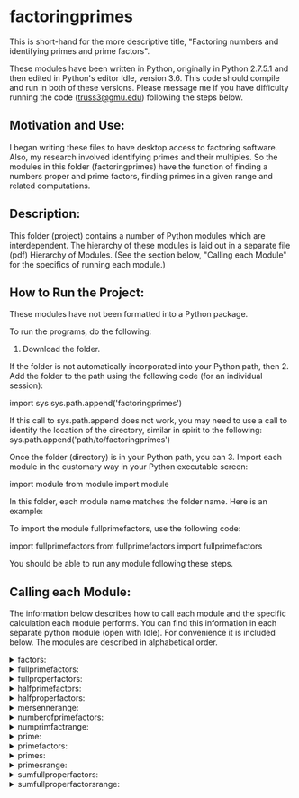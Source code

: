 # factoringprimes

This is short-hand for the more descriptive title, "Factoring numbers and identifying primes and prime factors".

These modules have been written in Python, originally in Python 2.7.5.1 and then edited in Python's editor Idle, version 3.6. This code should compile and run in both of these versions. Please message me if you have difficulty running the code (truss3@gmu.edu) following the steps below.

## Motivation and Use: 
I began writing these files to have desktop access to factoring software.
Also, my research involved identifying primes and their multiples. 
So the modules in this folder (factoringprimes) have the function of finding a numbers proper and prime factors, finding primes in a given range and related computations.

## Description: 
This folder (project) contains a number of Python modules which are interdependent. The hierarchy of these modules is laid out in a separate file (pdf) Hierarchy of Modules.
(See the section below, "Calling each Module" for the specifics of running each module.)

## How to Run the Project:
These modules have not been formatted into a Python package.

To run the programs, do the following:
1. Download the folder. 

If the folder is not automatically incorporated into your Python path, then
2. Add the folder to the path using the following code (for an individual session):

import sys
sys.path.append('factoringprimes')

If this call to sys.path.append does not work, you may need to use a call to identify the location of the directory, similar in spirit to the following:
sys.path.append('path/to/factoringprimes')

Once the folder (directory) is in your Python path, you can 
3. Import each module in the customary way in your Python executable screen:

import module
from module import module

In this folder, each module name matches the folder name. Here is an example:

To import the module fullprimefactors, use the following code:

import fullprimefactors
from fullprimefactors import fullprimefactors

You should be able to run any module following these steps.

## Calling each Module:
The information below describes how to call each module and the specific calculation each module performs.
You can find this information in each separate python module (open with Idle).
For convenience it is included below.
The modules are described in alphabetical order.

<details>
  <summary>factors:</summary>
  
factors(n)
  
n is an integer

Purpose: This code generates the factors of a (natural) number n.
</details>
<details>
  <summary>
    fullprimefactors:
  </summary>
  
fullprimefactors(n)
  
n is an integer

Purpose: This module returns the prime factors of a natural number n.
</details>
<details>
  <summary>
    fullproperfactors:
  </summary>
  
fullproperfactors(n) 
  
n is an integer

Purpose: This module creates a complete list of the (proper) factors of a number n and includes the number 'n' as well.
</details>
<details>
  <summary>
    halfprimefactors:
  </summary>
  
halfprimefactors(n)
  
n is an integer

Purpose: This module returns the prime factors of a natural number n less than or equal to $\sqrt{n}$.
</details>
<details>
  <summary>
    halfproperfactors:
  </summary>
  
halfproperfactors(n)
  
n is an integer

Purpose: This module calculates half of the proper factors of a natural number n from 1 (one) up to $\sqrt{n}$.
</details>
<details>
  <summary>
    mersennerange:
  </summary>
  
mersennerange(a,b)
  
a < b are integers

This module provides the Mersenne primes within a bound between the two number $2^{a} - 1$ and $2^{b} - 1$ (inclusive).
</details>
<details>
  <summary>
    numberofprimefactors:
  </summary>
  
numberofprimefactors(n)
  
n is an integer

Purpose: This module gives the number of prime factors of a number n.
</details>
<details>
  <summary>
    numprimfactrange:
  </summary>
  
numprimfactrange (a,b)
  
a < b are integers

Purpose: This module gives the number of prime factors for a list of numbers in a range from a to b.
</details>
<details>
  <summary>
    prime:
  </summary>
  
prime(n)
  
n is an integer

Purpose: This module returns true (1) if n is prime, otherwise false (0).
</details>
<details>
  <summary>
    primefactors:
  </summary>
  
primefactors(n)
  
n is an integer

Purpose: This gives a list of the prime factors of a number. If the number is prime, it returns the number itself.
</details>
<details>
  <summary>
    primes:
  </summary>
  
primes(n)
  
n is an integer
  
Purpose: This module returns the list of primes from 2 up to n.
</details>
<details>
  <summary>
    primesrange:
  </summary>
  
primesrange(a,b)
  
a < b are integers
     
Purpose: This module lists the positive primes in a range from a to b.
</details>
<details>
  <summary>
    sumfullproperfactors:
  </summary>
  
sumfullproperfactors(n)
  
n is an integer

Purpose: This program finds the sum of the factors of a number n, including n.
</details>
<details>
  <summary>
    sumfullproperfactorsrange:
  </summary>
  
sumfullproperfactorsrange(a,b)
  
a < b are integers

Purpose: This module calculates the sum of the factors of every number in a given range a to b.
</details>
